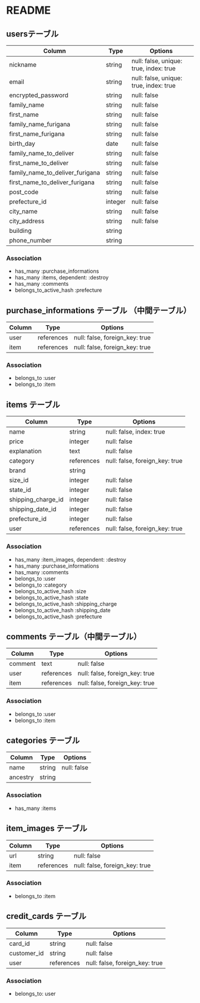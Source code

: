 # README

## usersテーブル
| Column                          | Type     | Options                                |
| ------------------------------- | -------- | -------------------------------------- |
| nickname                        | string   | null: false, unique: true, index: true |
| email                           | string   | null: false, unique: true, index: true |
| encrypted_password              | string   | null: false                            |
| family_name                     | string   | null: false                            |
| first_name                      | string   | null: false                            |
| family_name_furigana            | string   | null: false                            |
| first_name_furigana             | string   | null: false                            |
| birth_day                       | date     | null: false                            |
| family_name_to_deliver          | string   | null: false                            |
| first_name_to_deliver           | string   | null: false                            |
| family_name_to_deliver_furigana | string   | null: false                            |
| first_name_to_deliver_furigana  | string   | null: false                            |
| post_code                       | string   | null: false                            |
| prefecture_id                   | integer  | null: false                            | (active_hash) |
| city_name                       | string   | null: false                            |
| city_address                    | string   | null: false                            |
| building                        | string   |                                        |
| phone_number                    | string   |                                        |

### Association
- has_many :purchase_informations
- has_many :items, dependent: :destroy
- has_many :comments
- belongs_to_active_hash :prefecture


## purchase_informations テーブル （中間テーブル）
| Column    | Type       | Options                        |
|-----------|------------|--------------------------------|
| user      | references | null: false, foreign_key: true |
| item      | references | null: false, foreign_key: true |

### Association
- belongs_to :user
- belongs_to :item


## items テーブル
| Column              | Type       | Options                        |
|---------------------|------------|--------------------------------|
| name                | string     | null: false, index: true       |
| price               | integer    | null: false                    |
| explanation         | text       | null: false                    |
| category            | references | null: false, foreign_key: true |
| brand               | string     |                                |
| size_id             | integer    | null: false                    | (active_hash)
| state_id            | integer    | null: false                    | (active_hash)
| shipping_charge_id  | integer    | null: false                    | (active_hash)
| shipping_date_id    | integer    | null: false                    | (active_hash)
| prefecture_id       | integer    | null: false                    | (active_hash)
| user                | references | null: false, foreign_key: true |

### Association
- has_many :item_images, dependent: :destroy
- has_many :purchase_informations
- has_many :comments
- belongs_to :user
- belongs_to :category
- belongs_to_active_hash :size
- belongs_to_active_hash :state
- belongs_to_active_hash :shipping_charge
- belongs_to_active_hash :shipping_date
- belongs_to_active_hash :prefecture


## comments テーブル（中間テーブル）
| Column              | Type       | Options                        |
|---------------------|------------|--------------------------------|
| comment             | text       | null: false                    |
| user                | references | null: false, foreign_key: true |
| item                | references | null: false, foreign_key: true |

### Association
- belongs_to :user
- belongs_to :item




## categories テーブル
| Column    | Type   | Options     |
| --------- | ------ | ----------- |
| name      | string | null: false |
| ancestry  | string |             |
<!-- ancestryはgem追加必要  -->

### Association
- has_many :items


## item_images テーブル
|Column  | Type       | Options                        |
| ------ | ---------- | -----------------------------  |
|url     | string     | null: false                    |
|item    | references | null: false, foreign_key: true |

### Association
- belongs_to :item

## credit_cards テーブル
| Column         | Type       | Options                        |
| -------------- | ---------- | ------------------------------ |
| card_id        | string     | null: false                    |
| customer_id    | string     | null: false                    |
| user           | references | null: false, foreign_key: true |

### Association
- belongs_to: user